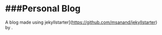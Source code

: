 ###Personal Blog
==================

A blog made using jekyllstarter](https://github.com/msanand/jekyllstarter) by .

